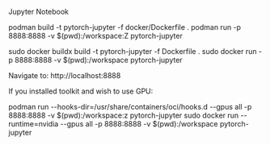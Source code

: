 Jupyter Notebook

podman build -t pytorch-jupyter -f docker/Dockerfile .
podman run -p 8888:8888 -v $(pwd):/workspace:Z pytorch-jupyter

sudo docker buildx build -t pytorch-jupyter -f Dockerfile .
sudo docker run -p 8888:8888 -v $(pwd):/workspace pytorch-jupyter

Navigate to:
http://localhost:8888

If you installed toolkit and wish to use GPU:

podman run --hooks-dir=/usr/share/containers/oci/hooks.d --gpus all -p 8888:8888 -v $(pwd):/workspace:z pytorch-jupyter
sudo docker run --runtime=nvidia --gpus all -p 8888:8888 -v $(pwd):/workspace pytorch-jupyter
